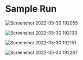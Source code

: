 # Sample Run

![Screenshot 2022-05-30 192055](https://user-images.githubusercontent.com/76675748/171070707-0be1609d-6491-4fa7-9538-57740ebc93e7.png)

![Screenshot 2022-05-30 192133](https://user-images.githubusercontent.com/76675748/171070712-b45c2290-b925-4fad-bc2a-3e382d5f979b.png)

![Screenshot 2022-05-30 192151](https://user-images.githubusercontent.com/76675748/171070715-365b91f4-54ac-43d7-bcaf-c68de4f78748.png)

![Screenshot 2022-05-30 192207](https://user-images.githubusercontent.com/76675748/171070718-9dbd83a2-49bf-4833-93c8-b7bcd4c87ee2.png)
